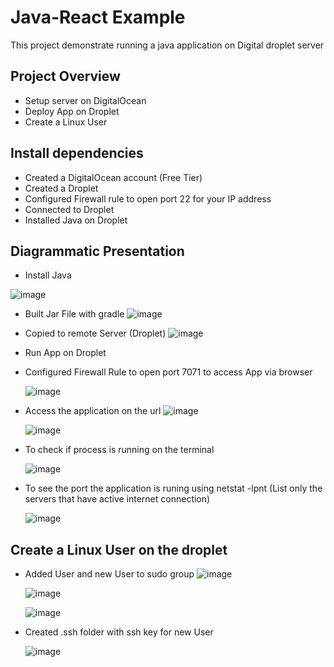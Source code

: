 # Java-React Example

This project demonstrate running a java application on Digital droplet server

## **Project Overview**
- Setup server on DigitalOcean
- Deploy App on Droplet
- Create a Linux User

## **Install dependencies**
- Created a DigitalOcean account (Free Tier)
- Created a Droplet
- Configured Firewall rule to open port 22 for your IP address
- Connected to Droplet
- Installed Java on Droplet

## **Diagrammatic Presentation**

- Install Java

 ![image](https://github.com/user-attachments/assets/aa05e266-25e8-4465-a842-4c2a18505278)



- Built Jar File with gradle
 ![image](https://github.com/user-attachments/assets/b49b06b4-17ba-4a14-8848-1be5ae490488)

- Copied to remote Server (Droplet)
 ![image](https://github.com/user-attachments/assets/16b02d42-6d8e-47ce-9497-a277df6f5e9c)

- Run App on Droplet
- Configured Firewall Rule to open port 7071 to access App via browser
  
  ![image](https://github.com/user-attachments/assets/c9192650-dc4d-4ec7-bbf6-c4b3cda4149c)

- Access the application on the url
  ![image](https://github.com/user-attachments/assets/a40ba18e-abde-4d85-bcd8-7ef33039a7e3)


  ![image](https://github.com/user-attachments/assets/291c4d69-33aa-47dc-99cf-3d1d2238f022)

- To check if process is running on the terminal

  ![image](https://github.com/user-attachments/assets/24c6ed71-d0b4-436f-856a-96b580805459)

- To see the port the application is runing using netstat -lpnt (List only the servers that have active internet connection)
  
  ![image](https://github.com/user-attachments/assets/fd2e76af-0c32-491b-a753-79a5717acd26)

  

## **Create a Linux User on the droplet**
- Added User and new User to sudo group
  ![image](https://github.com/user-attachments/assets/da37360f-68eb-4f60-8315-551cdc5221f9)


  ![image](https://github.com/user-attachments/assets/0db6c2c0-a830-4697-bbed-3600ecefd9d0)


  ![image](https://github.com/user-attachments/assets/52e898cf-1a0c-4af2-a1f9-23e4be2439ee)


- Created .ssh folder with ssh key for new User

  ![image](https://github.com/user-attachments/assets/b6422dd5-acb1-4e23-9c09-4ccd1f550dc9)



 

